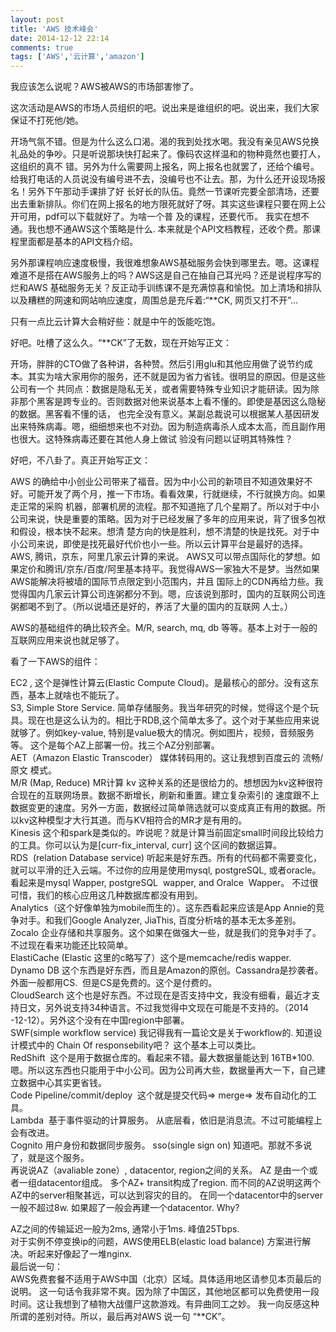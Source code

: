 ```yaml
---
layout: post
title: 'AWS 技术峰会'
date: 2014-12-12 22:14
comments: true
tags: ['AWS','云计算','amazon']
---
```


我应该怎么说呢？AWS被AWS的市场部害惨了。

这次活动是AWS的市场人员组织的吧。说出来是谁组织的吧。说出来，我们大家保证不打死他/她。

开场气氛不错。但是为什么这么口渴。渴的我到处找水喝。我没有亲见AWS兑换礼品处的争吵。只是听说那块快打起来了。像码农这样温和的物种竟然也要打人，这组织的真不
错。另外为什么需要网上报名，网上报名也就罢了，还给个编号。给我打电话的人员说没有编号进不去，没编号也不让去。那，为什么还开设现场报名！另外下午那动手课排了好
长好长的队伍。竟然一节课听完要全部清场，还要出去重新排队。你们在网上报名的地方限死就好了呀。其实这些课程只要在网上公开可用，pdf可以下载就好了。为啥一个普
及的课程，还要代币。 我实在想不通。我也想不通AWS这个策略是什么. 本来就是个API文档教程，还收个费。那课程里面都是基本的API文档介绍。

另外那课程响应速度极慢，我很难想象AWS基础服务会快到哪里去。嗯。这课程难道不是搭在AWS服务上的吗？AWS这是自己在抽自己耳光吗？还是说程序写的烂和AWS
基础服务无关？反正动手训练课不是充满惊喜和愉悦。加上清场和排队以及糟糕的网速和网站响应速度，周围总是充斥着:“**CK, 网页又打不开”...

只有一点比云计算大会稍好些：就是中午的饭能吃饱。

好吧。吐槽了这么久。“**CK”了无数，现在开始写正文：

开场，胖胖的CTO做了各种讲，各种赞。然后引用glu和其他应用做了说节约成本。其实为啥大家用你的服务，还不就是因为省力省钱。很明显的原因。但是这些公司有一个
共同点：数据是隐私无关，或者需要特殊专业知识才能研读。因为除非那个黑客是跨专业的。否则数据对他来说基本上看不懂的。即使是基因这么隐秘的数据。黑客看不懂的话，
也完全没有意义。某副总裁说可以根据某人基因研发出来特殊病毒。嗯，细细想来也不对劲。因为制造病毒杀人成本太高，而且副作用也很大。这特殊病毒还要在其他人身上做试
验没有问题以证明其特殊性？

好吧，不八卦了。真正开始写正文：

AWS 的确给中小创业公司带来了福音。因为中小公司的新项目不知道效果好不好。可能开发了两个月，推一下市场。看看效果，行就继续，不行就换方向。如果走正常的采购
机器，部署机房的流程。那不知道拖了几个星期了。所以对于中小公司来说，快是重要的策略。因为对于已经发展了多年的应用来说，背了很多包袱和假设，根本快不起来。想清
楚方向的快是胜利，想不清楚的快是找死。对于中小公司来说，即使是找死最好代价也小一些。所以云计算平台是最好的选择。AWS, 腾讯，京东，阿里几家云计算的来说。
AWS又可以带点国际化的梦想。如果定价和腾讯/京东/百度/阿里基本持平。我觉得AWS一家独大不是梦。当然如果AWS能解决将被墙的国际节点限定到小范围内，并且
国际上的CDN再给力些。我觉得国内几家云计算公司连粥都分不到。嗯，应该说到那时，国内的互联网公司连粥都喝不到了。（所以说墙还是好的，养活了大量的国内的互联网
人士。）

AWS的基础组件的确比较齐全。M/R, search, mq, db 等等。基本上对于一般的互联网应用来说也就足够了。

看了一下AWS的组件：

EC2 , 这个是弹性计算云(Elastic Compute Cloud)。是最核心的部分。没有这东西，基本上就啥也不能玩了。  
S3, Simple Store Service.
简单存储服务。我当年研究的时候，觉得这个是个玩具。现在也是这么认为的。相比于RDB,这个简单太多了。这个对于某些应用来说就够了。例如key-value,
特别是value极大的情况。例如图片，视频，音频服务等。 这个是每个AZ上部署一份。找三个AZ分别部署。  
AET（Amazon Elastic Transcoder） 媒体转码用的。这让我想到百度云的 流畅/原文 模式。  
M/R (Map, Reduce) MR计算 kv 这种关系的还是很给力的。想想因为kv这种很符合现在的互联网场景。数据不断增长，刷新和重置。建立复杂索引的
速度跟不上数据变更的速度。另外一方面，数据经过简单筛选就可以变成真正有用的数据。所以kv这种模型才大行其道。而与KV相符合的MR才是有用的。  
Kinesis 这个和spark是类似的。咋说呢？就是计算当前固定small时间段比较给力的工具。你可以认为是[curr-fix_interval,
curr] 这个区间的数据运算。  
RDS  (relation Database service)
听起来是好东西。所有的代码都不需要变化，就可以平滑的迁入云端。不过你的应用是使用mysql, postgreSQL, 或者oracle。看起来是mysql
Wapper, postgreSQL  wapper, and Oralce  Wapper。 不过很可惜，我们的核心应用这几种数据库都没有用到。  
Analytics（这个好像单独为mobile而生的）。这东西看起来应该是App Annie的竞争对手。和我们Google Analyzer,
JiaThis, 百度分析啥的基本无太多差别。  
Zocalo 企业存储和共享服务。这个如果在做强大一些，就是我们的竞争对手了。不过现在看来功能还比较简单。  
ElastiCache (Elastic 这里的c略写了）这个是memcache/redis wapper.  
Dynamo DB 这个东西是好东西，而且是Amazon的原创。Cassandra是抄袭者。外面一般都用CS.  但是CS是免费的。这个是付费的。  
CloudSearch 这个也是好东西。不过现在是否支持中文，我没有细看，最近才支持日文，另外说支持34种语言。不过我觉得中文现在可能是不支持的。（2014
-12-12）。另外这个没有在中国region中部署。  
SWF(simple workflow service) 我记得我有一篇论文是关于workflow的. 知道设计模式中的 Chain Of
responsebility吧？ 这个基本上可以类比。  
RedShift  这个是用于数据仓库的。看起来不错。最大数据量能达到 16TB*100.
嗯。所以这东西也只能用于中小公司。因为公司再大些，数据量再大一下，自己建立数据中心其实更省钱。  
Code Pipeline/commit/deploy  这个就是提交代码=> merge=> 发布自动化的工具。  
Lambda  基于事件驱动的计算服务。 从底层看，依旧是消息流。不过可能编程上会有改进。  
Cognito 用户身份和数据同步服务。 sso(single sign on) 知道吧。那就不多说了，就是这个服务。  
再说说AZ（avaliable zone）, datacentor, region之间的关系。 AZ 是由一个或者一组datacentor组成。 多个AZ+
transit构成了region. 而不同的AZ说明这两个AZ中的server相聚甚远，可以达到容灾的目的。
在同一个datacentor中的server一般不超过8w. 如果超了一般会再建一个datacentor. Why?

AZ之间的传输延迟一般为2ms, 通常小于1ms. 峰值25Tbps.  
对于实例不停变换ip的问题，AWS使用ELB(elastic load balance) 方案进行解决。听起来好像起了一堆nginx.  
最后说一句：  
AWS免费套餐不适用于AWS中国（北京）区域。具体适用地区请参见本页最后的说明。
这一句话令我非常不爽。因为除了中国区，其他地区都可以免费使用一段时间。这让我想到了植物大战僵尸这款游戏。有异曲同工之妙。
我一向反感这种所谓的差别对待。所以，最后再对AWS 说一句 “**CK”。  


